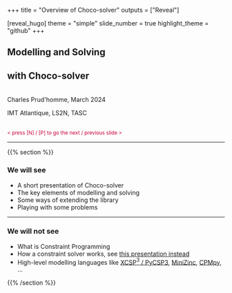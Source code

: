+++
title = "Overview of Choco-solver"
outputs = ["Reveal"]

[reveal_hugo]
theme = "simple"
slide_number = true
highlight_theme = "github"
+++

## Modelling and Solving
## with Choco-solver
</br>
Charles Prud'homme, March 2024

IMT Atlantique, LS2N, TASC

<br/>
<small style="color:#C70039">< press [N] / [P] to go the next / previous slide ></small>


---
{{% section %}}


### We will see
- A short presentation of Choco-solver
- The key elements of modelling and solving
- Some ways of extending the library
- Playing with some problems

---

### We will not see
- What is Constraint Programming
- How a constraint solver works, see [this presentation instead](https://choco-solver.org/tinytiny)
- High-level modelling languages like [XCSP$^3$ / PyCSP3](http://xcsp.org/), [MiniZinc](https://www.minizinc.org/index.html), [CPMpy](https://cpmpy.readthedocs.io/en/latest/), ...

{{% /section %}}

